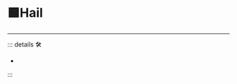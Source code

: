# 🟩<ekos>Hail</ekos>

---

<!-- =================================================== -->
<!-- =================================================== -->
<!-- =================================================== -->
<!-- =================================================== -->
<!-- =================================================== -->
::: details 🛠

-

:::
